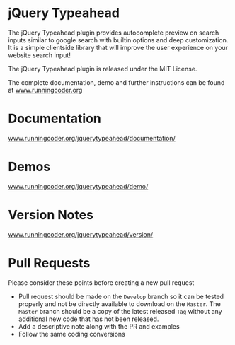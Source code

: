 jQuery Typeahead
======================

The jQuery Typeahead plugin provides autocomplete preview on search inputs similar to google search with builtin options and deep customization.
It is a simple clientside library that will improve the user experience on your website search input!

The jQuery Typeahead plugin is released under the MIT License.

The complete documentation, demo and further instructions can be found at www.runningcoder.org

Documentation
======================

www.runningcoder.org/jquerytypeahead/documentation/

Demos
======================

www.runningcoder.org/jquerytypeahead/demo/

Version Notes
======================

www.runningcoder.org/jquerytypeahead/version/

Pull Requests
======================

Please consider these points before creating a new pull request

- Pull request should be made on the `Develop` branch so it can be tested properly and not be directly available to download on the `Master`.
The `Master` branch should be a copy of the latest released `Tag` without any additional new code that has not been released.
- Add a descriptive note along with the PR and examples
- Follow the same coding conversions